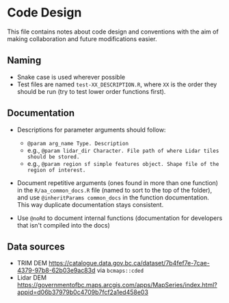 # Code Design

This file contains notes about code design and conventions with the aim of
making collaboration and future modifications easier.

## Naming
- Snake case is used wherever possible
- Test files are named `test-XX_DESCRIPTION.R`, where `XX` is the order they
should be run (try to test lower order functions first).

## Documentation
- Descriptions for parameter arguments should follow:
  - `@param arg_name Type. Description`
  - e.g., `@param lidar_dir Character. File path of where Lidar tiles should be stored.`
  - e.g., `@param region sf simple features object. Shape file of the region of interest.`

- Document repetitive arguments (ones found in more than one function) in the
`R/aa_common_docs.R` file (named to sort to the top of the folder), and use
`@inheritParams common_docs` in the function documentation. This way
duplicate documentation stays consistent.

- Use `@noRd` to document internal functions (documentation for developers that
  isn't compiled into the docs)


## Data sources
- TRIM DEM <https://catalogue.data.gov.bc.ca/dataset/7b4fef7e-7cae-4379-97b8-62b03e9ac83d>
  via `bcmaps::cded`
- Lidar DEM <https://governmentofbc.maps.arcgis.com/apps/MapSeries/index.html?appid=d06b37979b0c4709b7fcf2a1ed458e03>
